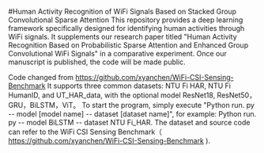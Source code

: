 #Human Activity Recognition of WiFi Signals Based on Stacked Group Convolutional Sparse Attention
This repository provides a deep learning framework specifically designed for identifying human activities through WiFi signals. It supplements our research paper titled "Human Activity Recognition Based on Probabilistic Sparse Attention and Enhanced Group Convolutional WiFi Signals" in a comparative experiment. Once our manuscript is published, the code will be made public.

Code changed from https://github.com/xyanchen/WiFi-CSI-Sensing-Benchmark It supports three common datasets: NTU Fi HAR, NTU Fi HumanID, and UT_HAR_data, with the optional model ResNet18, ResNet50，GRU，BiLSTM，ViT。 To start the program, simply execute "Python run. py -- model [model name] -- dataset [dataset name]", for example: Python run. py -- model BiLSTM -- dataset NTU Fi_HAR. The dataset and source code can refer to the WiFi CSI Sensing Benchmark（ https://github.com/xyanchen/WiFi-CSI-Sensing-Benchmark ).
